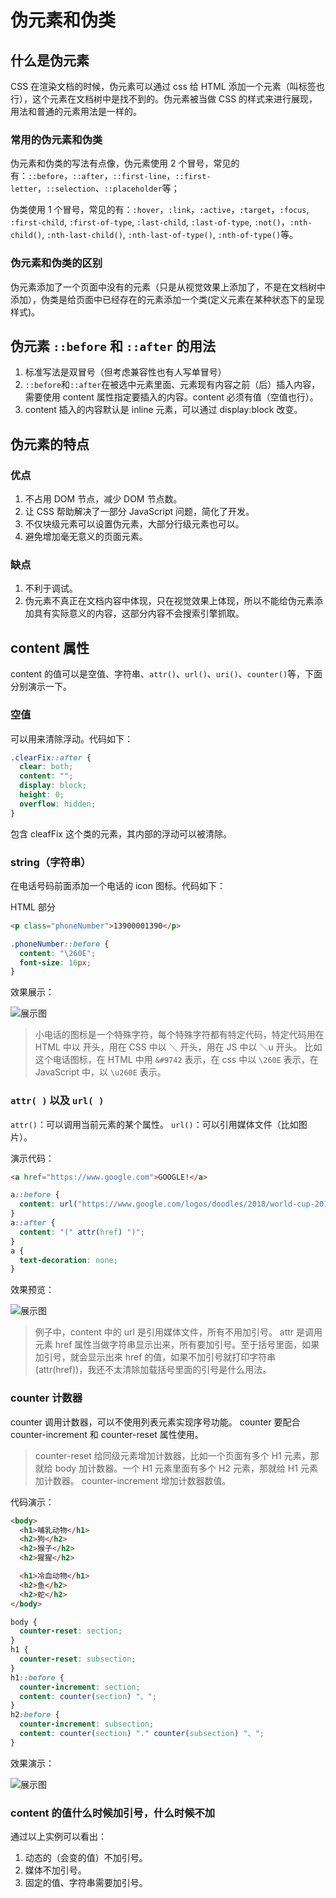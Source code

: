 # 伪元素和伪类

## 什么是伪元素

CSS 在渲染文档的时候，伪元素可以通过 css 给 HTML 添加一个元素（叫标签也行），这个元素在文档树中是找不到的。伪元素被当做 CSS 的样式来进行展现，用法和普通的元素用法是一样的。

### 常用的伪元素和伪类

伪元素和伪类的写法有点像，伪元素使用 2 个冒号，常见的有：`::before`，`::after`，`::first-line`，`::first-letter`，`::selection`、`::placeholder`等；

伪类使用 1 个冒号，常见的有：`:hover`，`:link`，`:active`，`:target`，`:focus`, `:first-child`, `:first-of-type`, `:last-child`, `:last-of-type`, `:not()`，`:nth-child()`, `:nth-last-child()`, `:nth-last-of-type()`, `:nth-of-type()`等。

### 伪元素和伪类的区别

伪元素添加了一个页面中没有的元素（只是从视觉效果上添加了，不是在文档树中添加），伪类是给页面中已经存在的元素添加一个类(定义元素在某种状态下的呈现样式)。

## 伪元素 `::before` 和 `::after` 的用法

1. 标准写法是双冒号（但考虑兼容性也有人写单冒号）
2. `::before`和`::after`在被选中元素里面、元素现有内容之前（后）插入内容，需要使用 content 属性指定要插入的内容。content 必须有值（空值也行）。
3. content 插入的内容默认是 inline 元素，可以通过 display:block 改变。

## 伪元素的特点

### 优点

1. 不占用 DOM 节点，减少 DOM 节点数。
2. 让 CSS 帮助解决了一部分 JavaScript 问题，简化了开发。
3. 不仅块级元素可以设置伪元素，大部分行级元素也可以。
4. 避免增加毫无意义的页面元素。

### 缺点

1. 不利于调试。
2. 伪元素不真正在文档内容中体现，只在视觉效果上体现，所以不能给伪元素添加具有实际意义的内容，这部分内容不会搜索引擎抓取。

## content 属性

content 的值可以是空值、字符串、`attr()`、`url()`、`uri()`、`counter()`等，下面分别演示一下。

### 空值

可以用来清除浮动。代码如下：

```css
.clearFix::after {
  clear: both;
  content: "";
  display: block;
  height: 0;
  overflow: hidden;
}
```

包含 cleafFix 这个类的元素，其内部的浮动可以被清除。

### string（字符串）

在电话号码前面添加一个电话的 icon 图标。代码如下：

HTML 部分

```html
<p class="phoneNumber">13900001390</p>
```

```css
.phoneNumber::before {
  content: "\260E";
  font-size: 16px;
}
```

效果展示：

![展示图](https://segmentfault.com/img/bVbc4aF?w=250&h=66)

> 小电话的图标是一个特殊字符，每个特殊字符都有特定代码，特定代码用在 HTML 中以 开头，用在 CSS 中以 ＼ 开头，用在 JS 中以 ＼u 开头。
> 比如这个电话图标，在 HTML 中用 `&#9742` 表示，在 css 中以 `\260E` 表示，在 JavaScript 中，以 `\u260E` 表示。

### `attr( )` 以及 `url( )`

`attr()`：可以调用当前元素的某个属性。
`url()`：可以引用媒体文件（比如图片）。

演示代码：

```html
<a href="https://www.google.com">GOOGLE!</a>
```

```css
a::before {
  content: url("https://www.google.com/logos/doodles/2018/world-cup-2018-day-19-6211393811382272.3-law.gif");
}
a::after {
  content: "(" attr(href) ")";
}
a {
  text-decoration: none;
}
```

效果预览：

![展示图](https://segmentfault.com/img/bVbc4ds?w=1574&h=458)

> 例子中，content 中的 url 是引用媒体文件，所有不用加引号。
> attr 是调用元素 href 属性当做字符串显示出来，所有要加引号。至于括号里面，如果加引号，就会显示出来 href 的值，如果不加引号就打印字符串 (attr(href))，我还不太清除加载括号里面的引号是什么用法。

### counter 计数器

counter 调用计数器，可以不使用列表元素实现序号功能。
counter 要配合 counter-increment 和 counter-reset 属性使用。

> counter-reset 给同级元素增加计数器，比如一个页面有多个 H1 元素，那就给 body 加计数器。一个 H1 元素里面有多个 H2 元素，那就给 H1 元素加计数器。
> counter-increment 增加计数器数值。

代码演示：

```html
<body>
  <h1>哺乳动物</h1>
  <h2>狗</h2>
  <h2>猴子</h2>
  <h2>猩猩</h2>

  <h1>冷血动物</h1>
  <h2>鱼</h2>
  <h2>蛇</h2>
</body>
```

```css
body {
  counter-reset: section;
}
h1 {
  counter-reset: subsection;
}
h1::before {
  counter-increment: section;
  content: counter(section) "、";
}
h2:before {
  counter-increment: subsection;
  content: counter(section) "." counter(subsection) "、";
}
```

效果演示：

![展示图](https://segmentfault.com/img/bVbc4fR?w=408&h=756)

### content 的值什么时候加引号，什么时候不加

通过以上实例可以看出：

1. 动态的（会变的值）不加引号。
2. 媒体不加引号。
3. 固定的值、字符串需要加引号。
